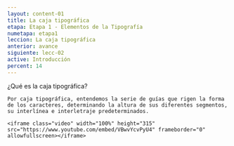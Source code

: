 ```yaml
---
layout: content-01
title: La caja tipográfica
etapa: Etapa 1 - Elementos de la Tipografía
numetapa: etapa1
leccion: La caja tipográfica
anterior: avance
siguiente: lecc-02
active: Introducción
percent: 14
---
```


<div class="col-md-4 extracto">
	¿Qué es la caja tipográfica?

	Por caja tipográfica, entendemos la serie de guías que rigen la forma de los caracteres, determinando la altura de sus diferentes segmentos, su interlínea e interletraje predeterminados.
</div>

<div class="col-md-8">
	

	<iframe class="video" width="100%" height="315" src="https://www.youtube.com/embed/VBwvYcvPyU4" frameborder="0" allowfullscreen></iframe>

</div>